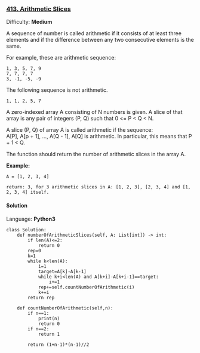 ### [413\. Arithmetic Slices](https://leetcode.com/problems/arithmetic-slices/)

Difficulty: **Medium**


A sequence of number is called arithmetic if it consists of at least three elements and if the difference between any two consecutive elements is the same.

For example, these are arithmetic sequence:

```
1, 3, 5, 7, 9
7, 7, 7, 7
3, -1, -5, -9
```

The following sequence is not arithmetic.

```
1, 1, 2, 5, 7
```

A zero-indexed array A consisting of N numbers is given. A slice of that array is any pair of integers (P, Q) such that 0 <= P < Q < N.

A slice (P, Q) of array A is called arithmetic if the sequence:  
A[P], A[p + 1], ..., A[Q - 1], A[Q] is arithmetic. In particular, this means that P + 1 < Q.

The function should return the number of arithmetic slices in the array A.

**Example:**

```
A = [1, 2, 3, 4]

return: 3, for 3 arithmetic slices in A: [1, 2, 3], [2, 3, 4] and [1, 2, 3, 4] itself.
```


#### Solution

Language: **Python3**

```python3
class Solution:
    def numberOfArithmeticSlices(self, A: List[int]) -> int:
        if len(A)<=2:
            return 0
        rep=0
        k=1
        while k<len(A):
            i=1
            target=A[k]-A[k-1]
            while k+i<len(A) and A[k+i]-A[k+i-1]==target:
                i+=1
            rep+=self.countNumberOfArithmetic(i)
            k+=i
        return rep
    
    def countNumberOfArithmetic(self,n):
        if n==1:
            print(n)
            return 0
        if n==2:
            return 1
        
        return (1+n-1)*(n-1)//2
```

